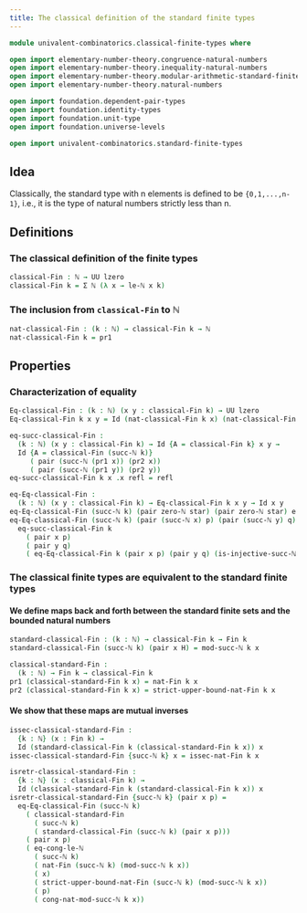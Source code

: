 ```yaml
---
title: The classical definition of the standard finite types
---
```


```agda
module univalent-combinatorics.classical-finite-types where

open import elementary-number-theory.congruence-natural-numbers
open import elementary-number-theory.inequality-natural-numbers
open import elementary-number-theory.modular-arithmetic-standard-finite-types
open import elementary-number-theory.natural-numbers

open import foundation.dependent-pair-types
open import foundation.identity-types
open import foundation.unit-type
open import foundation.universe-levels

open import univalent-combinatorics.standard-finite-types
```

## Idea

Classically, the standard type with n elements is defined to be `{0,1,...,n-1}`, i.e., it is the type of natural numbers strictly less than n.

## Definitions

### The classical definition of the finite types

```agda
classical-Fin : ℕ → UU lzero
classical-Fin k = Σ ℕ (λ x → le-ℕ x k)
```

### The inclusion from `classical-Fin` to ℕ

```agda
nat-classical-Fin : (k : ℕ) → classical-Fin k → ℕ
nat-classical-Fin k = pr1
```

## Properties

### Characterization of equality

```agda
Eq-classical-Fin : (k : ℕ) (x y : classical-Fin k) → UU lzero
Eq-classical-Fin k x y = Id (nat-classical-Fin k x) (nat-classical-Fin k y)

eq-succ-classical-Fin :
  (k : ℕ) (x y : classical-Fin k) → Id {A = classical-Fin k} x y →
  Id {A = classical-Fin (succ-ℕ k)}
     ( pair (succ-ℕ (pr1 x)) (pr2 x))
     ( pair (succ-ℕ (pr1 y)) (pr2 y))
eq-succ-classical-Fin k x .x refl = refl

eq-Eq-classical-Fin :
  (k : ℕ) (x y : classical-Fin k) → Eq-classical-Fin k x y → Id x y
eq-Eq-classical-Fin (succ-ℕ k) (pair zero-ℕ star) (pair zero-ℕ star) e = refl
eq-Eq-classical-Fin (succ-ℕ k) (pair (succ-ℕ x) p) (pair (succ-ℕ y) q) e =
  eq-succ-classical-Fin k
    ( pair x p)
    ( pair y q)
    ( eq-Eq-classical-Fin k (pair x p) (pair y q) (is-injective-succ-ℕ e))
```

### The classical finite types are equivalent to the standard finite types

#### We define maps back and forth between the standard finite sets and the bounded natural numbers

```agda
standard-classical-Fin : (k : ℕ) → classical-Fin k → Fin k
standard-classical-Fin (succ-ℕ k) (pair x H) = mod-succ-ℕ k x

classical-standard-Fin :
  (k : ℕ) → Fin k → classical-Fin k
pr1 (classical-standard-Fin k x) = nat-Fin k x
pr2 (classical-standard-Fin k x) = strict-upper-bound-nat-Fin k x
```

#### We show that these maps are mutual inverses

```agda
issec-classical-standard-Fin :
  {k : ℕ} (x : Fin k) →
  Id (standard-classical-Fin k (classical-standard-Fin k x)) x
issec-classical-standard-Fin {succ-ℕ k} x = issec-nat-Fin k x

isretr-classical-standard-Fin :
  {k : ℕ} (x : classical-Fin k) →
  Id (classical-standard-Fin k (standard-classical-Fin k x)) x
isretr-classical-standard-Fin {succ-ℕ k} (pair x p) =
  eq-Eq-classical-Fin (succ-ℕ k)
    ( classical-standard-Fin
      ( succ-ℕ k)
      ( standard-classical-Fin (succ-ℕ k) (pair x p)))
    ( pair x p)
    ( eq-cong-le-ℕ
      ( succ-ℕ k)
      ( nat-Fin (succ-ℕ k) (mod-succ-ℕ k x))
      ( x)
      ( strict-upper-bound-nat-Fin (succ-ℕ k) (mod-succ-ℕ k x))
      ( p)
      ( cong-nat-mod-succ-ℕ k x))
```
